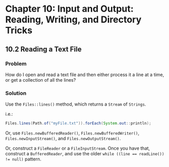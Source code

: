# Chapter 10: Input and Output: Reading, Writing, and Directory Tricks

## 10.2 Reading a Text File

### Problem

How do I open and read a text file and then either process it a line at a time, or get a collection of all the lines?

### Solution

Use the `Files::lines()` method, which returns a `Stream` of `Strings`.

i.e.:

```java
Files.lines(Path.of("myFile.txt")).forEach(System.out::println);
```

Or, use `Files.newBufferedReader()`, `Files.newBufferedWriter()`, `Files.newInputStream()`, and `Files.newOutputStream()`.

Or, construct a `FileReader` or a `FileInputStream`. Once you have that, construct a `BufferedReader`, and use the older `while ((line == readLine()) != null)` pattern.
